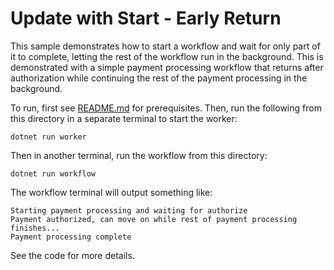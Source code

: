 # Update with Start - Early Return

This sample demonstrates how to start a workflow and wait for only part of it to complete, letting the rest of the
workflow run in the background. This is demonstrated with a simple payment processing workflow that returns after
authorization while continuing the rest of the payment processing in the background.

To run, first see [README.md](../../README.md) for prerequisites. Then, run the following from this directory in a
separate terminal to start the worker:

    dotnet run worker

Then in another terminal, run the workflow from this directory:

    dotnet run workflow

The workflow terminal will output something like:

```
Starting payment processing and waiting for authorize
Payment authorized, can move on while rest of payment processing finishes...
Payment processing complete
```

See the code for more details.